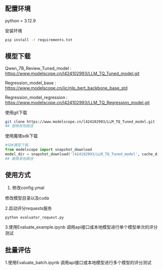 ## 配置环境

python = 3.12.9

安装环境
```bash
pip install -r requirements.txt
```
## 模型下载

Qwen_7B_Review_Tuned_model : https://www.modelscope.cn/l424102993/LLM_TQ_Tuned_model.git

Regression_model_base : https://www.modelscope.cn/iic/nlp_bert_backbone_base_std

Regression_model_regression : https://www.modelscope.cn/l424102993/LLM_TQ_Regression_model.git

使用git下载
```bash
git clone https://www.modelscope.cn/l424102993/LLM_TQ_Tuned_model.git
## 替换其他路径
```

使用魔塔sdk下载
```python
#SDK模型下载
from modelscope import snapshot_download
model_dir = snapshot_download('l424102993/LLM_TQ_Tuned_model', cache_dir = "./")
## 替换其他路径
```

## 使用方式

1. 修改config.ymal

修改模型目录以及cuda

2.启动评分requests服务
```python
python evaluator_request.py
```

3.使用Evaluate_example.ipynb 调用api接口或本地模型进行单个模型单次的评分测试

## 批量评估

1.使用Evaluate_batch.ipynb 调用api接口或本地模型进行多个模型的评分测试
